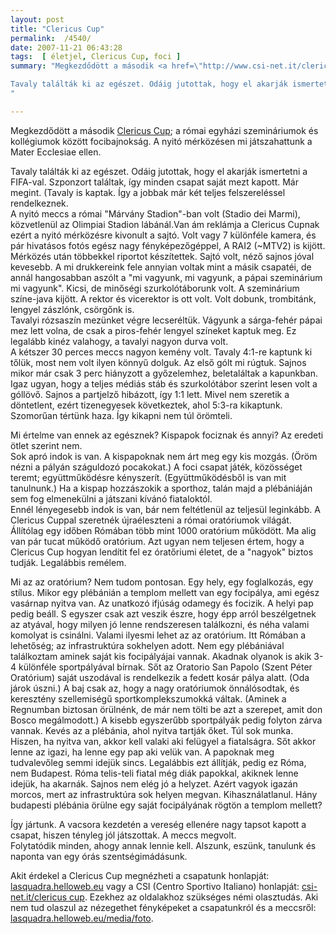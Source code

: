 ```yaml
---
layout: post
title: "Clericus Cup"
permalink:  /4540/ 
date: 2007-11-21 06:43:28
tags:  [ életjel, Clericus Cup, foci ] 
summary: "Megkezdődött a második <a href=\"http://www.csi-net.it/clericus cup\">Clericus Cup</a>; a római egyházi szemináriumok és kollégiumok között focibajnokság. A nyitó mérközésen mi játszahattunk a Mater Ecclesiae ellen.

Tavaly találták ki az egészet. Odáig jutottak, hogy el akarják ismertetni a FIFA-val. Szponzort találtak, így minden csapat saját mezt kapott. Már megint. (Tavaly is kaptak. Így a jobbak már két teljes felszereléssel rendelkeznek."

---
```

Megkezdődött a második <a href="http://www.csi-net.it/clericus cup">Clericus Cup</a>; a római egyházi szemináriumok és kollégiumok között focibajnokság. A nyitó mérközésen mi játszahattunk a Mater Ecclesiae ellen.

Tavaly találták ki az egészet. Odáig jutottak, hogy el akarják ismertetni a FIFA-val. Szponzort találtak, így minden csapat saját mezt kapott. Már megint. (Tavaly is kaptak. Így a jobbak már két teljes felszereléssel rendelkeznek.  
A nyitó meccs a római "Márvány Stadion"-ban volt (Stadio dei Marmi), közvetlenül az Olimpiai Stadion lábánál.Van ám reklámja a Clericus Cupnak ezért a nyitó mérközésre kivonult a sajtó. Volt vagy 7 különféle kamera, és pár hivatásos fotós egész nagy fényképezőgéppel, A RAI2 (~MTV2) is kijött. Mérközés után többekkel riportot készítettek. Sajtó volt, néző sajnos jóval kevesebb. A mi drukkereink fele annyian voltak mint a másik csapatéi, de annál hangosabban aszólt a "mi vagyunk, mi vagyunk, a pápai szeminárium mi vagyunk". Kicsi, de minőségi szurkolótáborunk volt. A szeminárium színe-java kijött. A rektor és vicerektor is ott volt. Volt dobunk, trombitánk, lengyel zászlónk, csörgőnk is.  
Tavalyi rózsaszín mezünket végre lecseréltük. Vágyunk a sárga-fehér pápai mez lett volna, de csak a piros-fehér lengyel színeket kaptuk meg. Ez legalább kinéz valahogy, a tavalyi nagyon durva volt.  
A kétszer 30 perces meccs nagyon kemény volt. Tavaly 4:1-re kaptunk ki tőlük, most nem volt ilyen könnyű dolguk. Az első gólt mi rúgtuk. Sajnos mikor már csak 3 perc hiányzott a győzelemhez, beletaláltak a kapunkban. Igaz ugyan, hogy a teljes médiás stáb és szurkolótábor szerint lesen volt a góllövő. Sajnos a partjelző hibázott, így 1:1 lett. Mivel nem szeretik a döntetlent, ezért tizenegyesek következtek, ahol 5:3-ra kikaptunk. Szomorűan tértünk haza. Így kikapni nem túl örömteli.

Mi értelme van ennek az egésznek? Kispapok fociznak és annyi? Az eredeti ötlet szerint nem.  
Sok apró indok is van. A kispapoknak nem árt meg egy kis mozgás. (Öröm nézni a pályán száguldozó pocakokat.) A foci csapat játék, közösséget teremt; együttműködésre kényszerít. (Együttműködésből is van mit tanulnunk.) Ha a kispap hozzászokik a sporthoz, talán majd a plébániáján sem fog elmenekülni a játszani kívánó fiataloktól.  
Ennél lényegesebb indok is van, bár nem feltétlenül az teljesül leginkább. A Clericus Cuppal szeretnék újraéleszteni a római oratóriumok világát. Állítólag egy időben Rómában több mint 1000 oratórium működött. Ma alig van pár tucat működő oratórium. Azt ugyan nem teljesen értem, hogy a Clericus Cup hogyan lendítit fel ez óratőriumi életet, de a "nagyok" biztos tudják. Legalábbis remélem.

Mi az az oratórium? Nem tudom pontosan. Egy hely, egy foglalkozás, egy stílus. Mikor egy plébánián a templom mellett van egy focipálya, ami egész vasárnap nyitva van. Az unatkozó ifjúság odamegy és focizik. A helyi pap pedig beáll. S egyszer csak azt veszik észre, hogy épp arról beszélgetnek az atyával, hogy milyen jó lenne rendszeresen találkozni, és néha valami komolyat is csinálni. Valami ilyesmi lehet az az oratórium. Itt Rómában a lehetőség; az infrastruktúra sokhelyen adott. Nem egy plébániával találkoztam aminek saját kis focipályájai vannak. Akadnak olyanok is akik 3-4 különféle sportpályával bírnak. Sőt az Oratorio San Papolo (Szent Péter Oratórium) saját uszodával is rendelkezik a fedett kosár pálya alatt. (Oda járok úszni.) A baj csak az, hogy a nagy oratóriumok önnálósodtak, és keresztény szellemiségű sportkomplekszumokká váltak. (Aminek a Regnumban biztosan örülnénk, de már nem tölti be azt a szerepet, amit don Bosco megálmodott.) A kisebb egyszerűbb sportpályák pedig folyton zárva vannak. Kevés az a plébánia, ahol nyitva tartják őket. Túl sok munka. Hiszen, ha nyitva van, akkor kell valaki aki felügyel a fiatalságra. Sőt akkor lenne az igazi, ha lenne egy pap aki velük van. A papoknak meg tudvalevőleg semmi idejük sincs. Legalábbis ezt állítják, pedig ez Róma, nem Budapest. Róma telis-teli fiatal még diák papokkal, akiknek lenne idejük, ha akarnák. Sajnos nem elég jó a helyzet. Azért vagyok igazán morcos, mert az infrastruktúra sok helyen megvan. Kihasználatlanul. Hány budapesti plébánia örülne egy saját focipályának rögtön a templom mellett?

Így jártunk. A vacsora kezdetén a vereség ellenére nagy tapsot kapott a csapat, hiszen tényleg jól játszottak. A meccs megvolt.   
Folytatódik minden, ahogy annak lennie kell. Alszunk, eszünk, tanulunk és naponta van egy órás szentségimádásunk.

Akit érdekel a Clericus Cup megnézheti a csapatunk honlapját: <a href='http://lasquadra.helloweb.eu'>lasquadra.helloweb.eu</a> vagy a CSI (Centro Sportivo Italiano) honlapját: <a href='http://www.csi-net.it/clericus cup'>csi-net.it/clericus cup</a>. Ezekhez az oldalakhoz szükséges némi olasztudás. Aki nem tud olaszul az nézegethet fényképeket a csapatunkról és a meccsről: <a href='http://lasquadra.helloweb.eu/media/foto'>lasquadra.helloweb.eu/media/foto</a>.